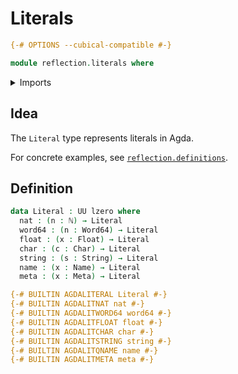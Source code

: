# Literals

```agda
{-# OPTIONS --cubical-compatible #-}

module reflection.literals where
```

<details><summary>Imports</summary>

```agda
open import elementary-number-theory.natural-numbers

open import foundation.universe-levels

open import primitives.characters
open import primitives.floats
open import primitives.machine-integers
open import primitives.strings

open import reflection.metavariables
open import reflection.names
```

</details>

## Idea

The `Literal` type represents literals in Agda.

For concrete examples, see
[`reflection.definitions`](reflection.definitions.md).

## Definition

```agda
data Literal : UU lzero where
  nat : (n : ℕ) → Literal
  word64 : (n : Word64) → Literal
  float : (x : Float) → Literal
  char : (c : Char) → Literal
  string : (s : String) → Literal
  name : (x : Name) → Literal
  meta : (x : Meta) → Literal

{-# BUILTIN AGDALITERAL Literal #-}
{-# BUILTIN AGDALITNAT nat #-}
{-# BUILTIN AGDALITWORD64 word64 #-}
{-# BUILTIN AGDALITFLOAT float #-}
{-# BUILTIN AGDALITCHAR char #-}
{-# BUILTIN AGDALITSTRING string #-}
{-# BUILTIN AGDALITQNAME name #-}
{-# BUILTIN AGDALITMETA meta #-}
```
